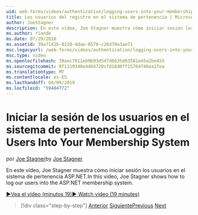 ```yaml
---
uid: web-forms/videos/authentication/logging-users-into-your-membership-system
title: Los usuarios del registro en el sistema de pertenencia | Microsoft Docs
author: JoeStagner
description: En este vídeo, Joe Stagner muestra cómo iniciar sesión los usuarios en el sistema de pertenencia ASP.NET.
ms.author: riande
ms.date: 07/29/2010
ms.assetid: 39a7142b-8228-4dae-8578-c26d70e3ae71
msc.legacyurl: /web-forms/videos/authentication/logging-users-into-your-membership-system
msc.type: video
ms.openlocfilehash: 39aec7811eb9b93d5d7d6635d03581e45e2be455
ms.sourcegitcommit: 0f1119340e4464720cfd16d0ff15764746ea1fea
ms.translationtype: MT
ms.contentlocale: es-ES
ms.lasthandoff: 04/09/2019
ms.locfileid: "59404772"
---
```

# <a name="logging-users-into-your-membership-system"></a><span data-ttu-id="e0ff2-103">Iniciar la sesión de los usuarios en el sistema de pertenencia</span><span class="sxs-lookup"><span data-stu-id="e0ff2-103">Logging Users Into Your Membership System</span></span>

<span data-ttu-id="e0ff2-104">por [Joe Stagner](https://github.com/JoeStagner)</span><span class="sxs-lookup"><span data-stu-id="e0ff2-104">by [Joe Stagner](https://github.com/JoeStagner)</span></span>

<span data-ttu-id="e0ff2-105">En este vídeo, Joe Stagner muestra cómo iniciar sesión los usuarios en el sistema de pertenencia ASP.NET.</span><span class="sxs-lookup"><span data-stu-id="e0ff2-105">In this video, Joe Stagner shows how to log our users into the ASP.NET membership system.</span></span>

[<span data-ttu-id="e0ff2-106">&#9654;Vea el vídeo (minutos 19)</span><span class="sxs-lookup"><span data-stu-id="e0ff2-106">&#9654; Watch video (19 minutes)</span></span>](https://channel9.msdn.com/Blogs/ASP-NET-Site-Videos/logging-users-into-your-membership-system)

> [!div class="step-by-step"]
> <span data-ttu-id="e0ff2-107">[Anterior](adding-users-to-your-membership-system.md)
> [Siguiente](implement-the-registration-verification-pattern.md)</span><span class="sxs-lookup"><span data-stu-id="e0ff2-107">[Previous](adding-users-to-your-membership-system.md)
[Next](implement-the-registration-verification-pattern.md)</span></span>
